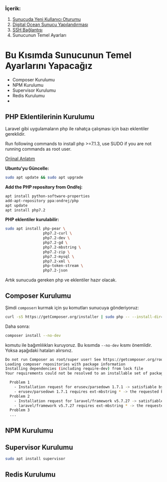 ### İçerik:
1. [Sunucuda Yeni Kullanıcı Oturumu](https://gitlab.com/tutkun/reading/blob/master/digitaloceans/new-user.md)
2. [Digital Ocean Sunucu Yapılandırması](https://gitlab.com/tutkun/reading/blob/master/digitaloceans/readme.md)
3. [SSH Bağlantısı](https://gitlab.com/tutkun/reading/blob/master/digitaloceans/ssh-connection.md)
4. Sunucunun Temel Ayarları

# Bu Kısımda Sunucunun Temel Ayarlarını Yapacağız


* Composer Kurulumu
* NPM Kurulumu
* Supervisor Kurulumu
* Redis Kurulumu
* 

## PHP Eklentilerinin Kurulumu
Laravel gibi uygulamaların php ile rahatça çalışması için bazı eklentiler gereklidir.

Run following commands to install php >=7.1.3, use SUDO if you are not running commands as root user.

[Orjinal Anlatım](https://danyal.dk/blog/2018/03/07/install-laravel-required-php-extentions/)

**Ubuntu'yu Güncelle:**

```sh
sudo apt update && sudo apt upgrade
```

**Add the PHP repository from Ondřej:**

```sh
apt install python-software-properties
add-apt-repository ppa:ondrej/php
apt update
apt install php7.2
```

**PHP eklentiler kurulabilir:**
```sh
sudo apt install php-pear \
                 php7.2-curl \
                 php7.2-dev \
                 php7.2-gd \
                 php7.2-mbstring \
                 php7.2-zip \
                 php7.2-mysql \
                 php7.2-xml \
                 php-token-stream \
                 php7.2-json
```

Artık sunucuda gereken php ve eklentiler hazır olacak.

## Composer Kurulumu

Şimdi `composer`ı kurmak için şu komutları sunucuya gönderiyoruz:
```sh
curl -sS https://getComposer.org/installer | sudo php -- --install-dir=/usr/local/bin --filename=composer
```

Daha sonra:
```sh
composer install --no-dev
```
komutu ile bağımlılıkları kuruyoruz. Bu kısımda `--no-dev` kısmı önemlidir. Yoksa aşağıdaki hataları alırsınız.

```sh
Do not run Composer as root/super user! See https://getcomposer.org/root for details
Loading composer repositories with package information
Installing dependencies (including require-dev) from lock file
Your requirements could not be resolved to an installable set of packages.

  Problem 1
    - Installation request for erusev/parsedown 1.7.1 -> satisfiable by erusev/parsedown[1.7.1].
    - erusev/parsedown 1.7.1 requires ext-mbstring * -> the requested PHP extension mbstring is missing from your system.
  Problem 2
    - Installation request for laravel/framework v5.7.27 -> satisfiable by laravel/framework[v5.7.27].
    - laravel/framework v5.7.27 requires ext-mbstring * -> the requested PHP extension mbstring is missing from your system.
  Problem 3
  ...
```

## NPM Kurulumu


## Supervisor Kurulumu

```sh
sudo apt install supervisor
```

## Redis Kurulumu
